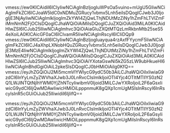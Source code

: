 vmess://ew0KICAidiI6ICIyIiwNCiAgInBzIjogIuWPsOa5vuino+mUgU5GIiwNCiAgImFkZCI6ICJoaW5ldC0xNDMuZGRucy1vbmx5Lnh5eiIsDQogICJwb3J0IjogIjE3NjAyIiwNCiAgImlkIjogImZkYWI4ZjQwLThjNDUtMzZiNy1hZmFhLTVlZmFiMmNmN2FjOCIsDQogICJhaWQiOiAiMiIsDQogICJuZXQiOiAid3MiLA0KICAidHlwZSI6ICJub25lIiwNCiAgImhvc3QiOiAiaGluZXQtMTQzLmRkbnMtb25seS54eXoiLA0KICAicGF0aCI6ICIvamR5IiwNCiAgInRscyI6ICIiDQp9
vmess://ew0KICAidiI6ICIyIiwNCiAgInBzIjogIuayqua4rzAxfFYycmF5IiwNCiAgImFkZCI6ICJ4aXhpLXNobHQuZGRucy1vbmx5Lnh5eiIsDQogICJwb3J0IjogIjE3MzE4IiwNCiAgImlkIjogImZkYWI4ZjQwLThjNDUtMzZiNy1hZmFhLTVlZmFiMmNmN2FjOCIsDQogICJhaWQiOiAiMiIsDQogICJuZXQiOiAid3MiLA0KICAidHlwZSI6ICJub25lIiwNCiAgImhvc3QiOiAiYXotaGswNi5kZG5zLW9ubHkueHl6IiwNCiAgInBhdGgiOiAiL2pkeSIsDQogICJ0bHMiOiAiIg0KfQ==
vmess://eyJhZGQiOiJ2Mi5mcmVlYWlycG9ydC50b3AiLCJhaWQiOiIxIiwiaG9zdCI6InYyLmZyZWVhaXJwb3J0LnRvcCIsImlkIjoiOTI4Yjc4OTItMTllYS0zN2Q1LWJlNTQtNjlhYWM0YjZhNTcyIiwibmV0Ijoid3MiLCJwYXRoIjoiL2F6aGsxIiwicG9ydCI6IjQwMDAwIiwicHMiOiLpppnmuK8gQXp1cmUgMSIsInRscyI6InRscyIsInR5cGUiOiJub25lIiwidiI6IjIifQ==

vmess://eyJhZGQiOiJ2Mi5mcmVlYWlycG9ydC50b3AiLCJhaWQiOiIxIiwiaG9zdCI6InYyLmZyZWVhaXJwb3J0LnRvcCIsImlkIjoiOTI4Yjc4OTItMTllYS0zN2Q1LWJlNTQtNjlhYWM0YjZhNTcyIiwibmV0Ijoid3MiLCJwYXRoIjoiL2F6aGsyIiwicG9ydCI6IjQwMDAwIiwicHMiOiLpppnmuK8gQXp1cmUgMiIsInRscyI6InRscyIsInR5cGUiOiJub25lIiwidiI6IjIifQ==
